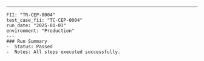 ---
    FII: "TR-CEP-0004"
    test_case_fii: "TC-CEP-0004"
    run_date: "2025-01-01"
    environment: "Production"
    ---
    ### Run Summary
    -  Status: Passed
    -  Notes: All steps executed successfully.